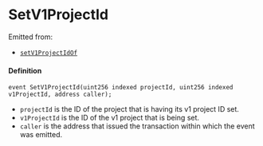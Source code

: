# SetV1ProjectId

Emitted from:

* [`setV1ProjectIdOf`](/dev/api/contracts/or-payment-terminals/jbv1tokenpaymentterminal/write/setv1projectidof.md)

#### Definition

```
event SetV1ProjectId(uint256 indexed projectId, uint256 indexed v1ProjectId, address caller);
```

* `projectId` is the ID of the project that is having its v1 project ID set.
* `v1ProjectId` is the ID of the v1 project that is being set.
* `caller` is the address that issued the transaction within which the event was emitted.
